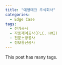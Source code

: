 ```yaml
---
title: "예영테크 주식회사"
categories:
  - Edge Case
tags:
  - 전기공사
  - 자동제어공사(PLC, HMI)
  - 전문소방공사
  - 정보통신공사  
---
```


This post has many tags.
